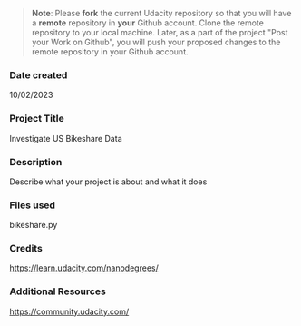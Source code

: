 >**Note**: Please **fork** the current Udacity repository so that you will have a **remote** repository in **your** Github account. Clone the remote repository to your local machine. Later, as a part of the project "Post your Work on Github", you will push your proposed changes to the remote repository in your Github account.

### Date created
10/02/2023

### Project Title
Investigate US Bikeshare Data

### Description
Describe what your project is about and what it does

### Files used
bikeshare.py

### Credits
https://learn.udacity.com/nanodegrees/

### Additional Resources
https://community.udacity.com/
